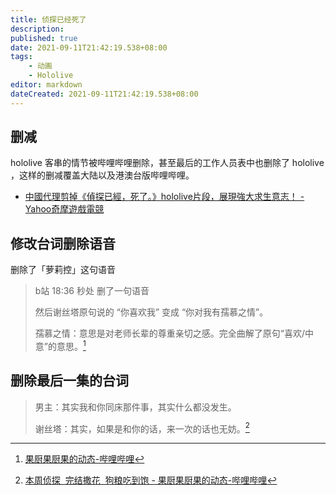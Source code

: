 ```yaml
---
title: 侦探已经死了
description:
published: true
date: 2021-09-11T21:42:19.538+08:00
tags:
    - 动画
    - Hololive
editor: markdown
dateCreated: 2021-09-11T21:42:19.538+08:00
---
```


## 删减

hololive 客串的情节被哔哩哔哩删除，甚至最后的工作人员表中也删除了 hololive ，这样的删减覆盖大陆以及港澳台版哔哩哔哩。

+ [中國代理剪掉《偵探已經，死了。》hololive片段，展現強大求生意志！ - Yahoo奇摩遊戲電競](https://games.yahoo.com.tw/the-detective-is-already-dead-hololive-044824419.html)


## 修改台词删除语音

删除了「萝莉控」这句语音

> b站 18:36 秒处 删了一句语音  
>
> 然后谢丝塔原句说的 “你喜欢我” 变成 “你对我有孺慕之情”。
>
> 孺慕之情：意思是对老师长辈的尊重亲切之感。完全曲解了原句“喜欢/中意”的意思。[^dhqys]

[^dhqys]: [果厨果厨果的动态-哔哩哔哩](https://archive.is/dhqys "https://t.bilibili.com/556594926542691585")

## 删除最后一集的台词

> 男主：其实我和你同床那件事，其实什么都没发生。  
>
> 谢丝塔：其实，如果是和你的话，来一次的话也无妨。[^7EPyV]

[^7EPyV]: [本周侦探  完结撒花  狗粮吃到饱 - 果厨果厨果的动态-哔哩哔哩](https://archive.is/7EPyV "https://t.bilibili.com/572166377722364513")

